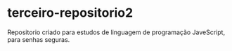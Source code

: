 # terceiro-repositorio2
Repositorio criado para estudos de linguagem de programação JaveScript, para senhas seguras.
